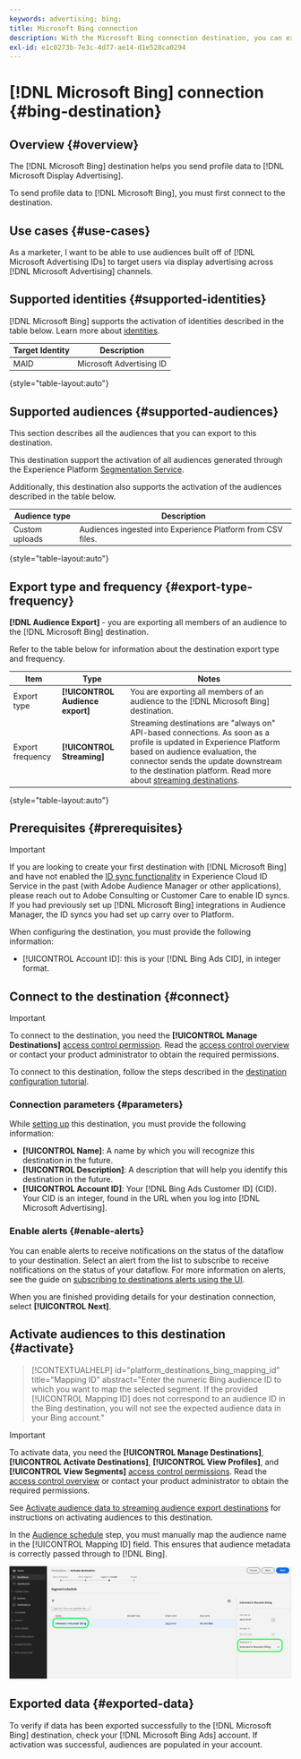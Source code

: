 ```yaml
---
keywords: advertising; bing; 
title: Microsoft Bing connection
description: With the Microsoft Bing connection destination, you can execute retargeting and audience targeted digital campaigns across Microsoft Display Advertising.
exl-id: e1c0273b-7e3c-4d77-ae14-d1e528ca0294
---
```

# [!DNL Microsoft Bing] connection {#bing-destination}

## Overview {#overview}

The [!DNL Microsoft Bing] destination helps you send profile data to [!DNL Microsoft Display Advertising].

To send profile data to [!DNL Microsoft Bing], you must first connect to the destination.

## Use cases {#use-cases}

As a marketer, I want to be able to use audiences built off of [!DNL Microsoft Advertising IDs] to target users via display advertising across [!DNL Microsoft Advertising] channels.

## Supported identities {#supported-identities}

[!DNL Microsoft Bing] supports the activation of identities described in the table below. Learn more about [identities](/help/identity-service/namespaces.md).

|Target Identity|Description|
|---|---|
|MAID|Microsoft Advertising ID|

{style="table-layout:auto"}

## Supported audiences {#supported-audiences}

This section describes all the audiences that you can export to this destination.

This destination support the activation of all audiences generated through the Experience Platform [Segmentation Service](../../../segmentation/home.md).

Additionally, this destination also supports the activation of the audiences described in the table below.

| Audience type | Description | 
---------|----------|
| Custom uploads | Audiences ingested into Experience Platform from CSV files. |

{style="table-layout:auto"}

## Export type and frequency {#export-type-frequency}

**[!DNL Audience Export]** - you are exporting all members of an audience to the [!DNL Microsoft Bing] destination.

Refer to the table below for information about the destination export type and frequency.

| Item | Type | Notes |
---------|----------|---------|
| Export type | **[!UICONTROL Audience export]** | You are exporting all members of an audience to the [!DNL Microsoft Bing] destination.|
| Export frequency | **[!UICONTROL Streaming]** | Streaming destinations are "always on" API-based connections. As soon as a profile is updated in Experience Platform based on audience evaluation, the connector sends the update downstream to the destination platform. Read more about [streaming destinations](/help/destinations/destination-types.md#streaming-destinations).|

{style="table-layout:auto"}

## Prerequisites {#prerequisites}

>[!IMPORTANT]
>
>If you are looking to create your first destination with [!DNL Microsoft Bing] and have not enabled the [ID sync functionality](https://experienceleague.adobe.com/docs/id-service/using/id-service-api/methods/idsync.html) in Experience Cloud ID Service in the past (with Adobe Audience Manager or other applications), please reach out to Adobe Consulting or Customer Care to enable ID syncs. If you had previously set up [!DNL Microsoft Bing] integrations in Audience Manager, the ID syncs you had set up carry over to Platform.

When configuring the destination, you must provide the following information:

* [!UICONTROL Account ID]: this is your [!DNL Bing Ads CID], in integer format.

## Connect to the destination {#connect}

>[!IMPORTANT]
> 
>To connect to the destination, you need the **[!UICONTROL Manage Destinations]** [access control permission](/help/access-control/home.md#permissions). Read the [access control overview](/help/access-control/ui/overview.md) or contact your product administrator to obtain the required permissions.

To connect to this destination, follow the steps described in the [destination configuration tutorial](../../ui/connect-destination.md).

### Connection parameters {#parameters}

While [setting up](../../ui/connect-destination.md) this destination, you must provide the following information:

*  **[!UICONTROL Name]**: A name by which you will recognize this destination in the future.
*  **[!UICONTROL Description]**: A description that will help you identify this destination in the future.
*  **[!UICONTROL Account ID]**: Your [!DNL Bing Ads Customer ID] (CID). Your CID is an integer, found in the URL when you log into [!DNL Microsoft Advertising]. 

### Enable alerts {#enable-alerts}

You can enable alerts to receive notifications on the status of the dataflow to your destination. Select an alert from the list to subscribe to receive notifications on the status of your dataflow. For more information on alerts, see the guide on [subscribing to destinations alerts using the UI](../../ui/alerts.md).

When you are finished providing details for your destination connection, select **[!UICONTROL Next]**.

## Activate audiences to this destination {#activate}

>[!CONTEXTUALHELP]
>id="platform_destinations_bing_mapping_id"
>title="Mapping ID"
>abstract="Enter the numeric Bing audience ID to which you want to map the selected segment. If the provided [!UICONTROL Mapping ID] does not correspond to an audience ID in the Bing destination, you will not see the expected audience data in your Bing account."

>[!IMPORTANT]
> 
>To activate data, you need the **[!UICONTROL Manage Destinations]**, **[!UICONTROL Activate Destinations]**, **[!UICONTROL View Profiles]**, and **[!UICONTROL View Segments]** [access control permissions](/help/access-control/home.md#permissions). Read the [access control overview](/help/access-control/ui/overview.md) or contact your product administrator to obtain the required permissions.

See [Activate audience data to streaming audience export destinations](../../ui/activate-segment-streaming-destinations.md) for instructions on activating audiences to this destination.

In the [Audience schedule](../../ui/activate-segment-streaming-destinations.md#scheduling) step, you must manually map the audience name in the [!UICONTROL Mapping ID] field. This ensures that audience metadata is correctly passed through to [!DNL Bing]. 

![UI image showing the audience schedule screen with an example of how to map the audience name to the Bing Mapping ID.](../../assets/catalog/advertising/bing/mapping-id.png)

## Exported data {#exported-data}

To verify if data has been exported successfully to the [!DNL Microsoft Bing] destination, check your [!DNL Microsoft Bing Ads] account. If activation was successful, audiences are populated in your account.
